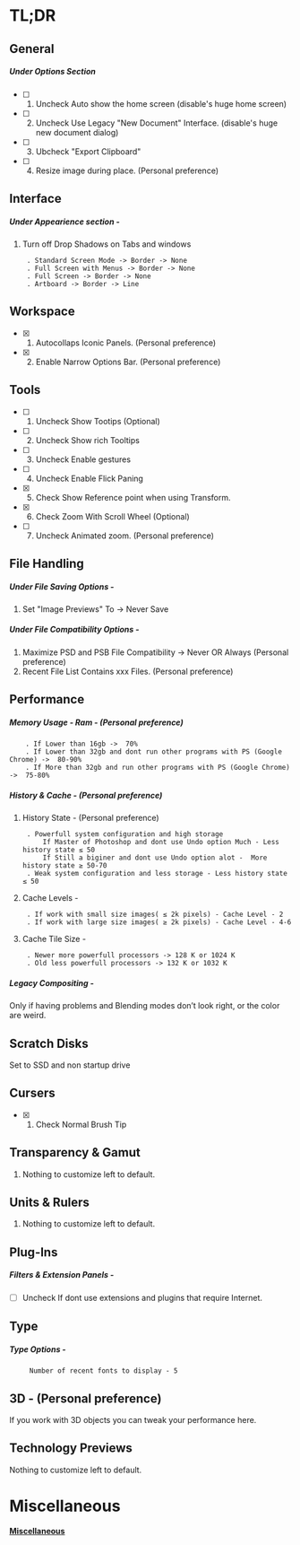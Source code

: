 # TL;DR

## General 
##### Under Options Section
- [ ] 1. Uncheck Auto show the home screen (disable's huge home screen)
- [ ] 2. Uncheck Use Legacy "New Document" Interface. (disable's huge new document dialog)
- [ ] 3. Ubcheck "Export Clipboard"
- [ ] 4. Resize image during place. (Personal preference)

## Interface
##### Under Appearience section - 
1. Turn off Drop Shadows on Tabs and windows

        . Standard Screen Mode -> Border -> None
        . Full Screen with Menus -> Border -> None
        . Full Screen -> Border -> None
        . Artboard -> Border -> Line

## Workspace

- [x] 1. Autocollaps Iconic Panels. (Personal preference)
- [x] 2. Enable Narrow Options Bar. (Personal preference)

## Tools

- [ ] 1. Uncheck Show Tootips (Optional)
- [ ] 2. Uncheck Show rich Tooltips
- [ ] 3. Uncheck Enable gestures
- [ ] 4. Uncheck Enable Flick Paning
- [x] 5. Check Show Reference point when using Transform.
- [x] 6. Check Zoom With Scroll Wheel (Optional)
- [ ] 7. Uncheck Animated zoom. (Personal preference)

## File Handling
##### Under File Saving Options - 

1. Set "Image Previews" To -> Never Save

##### Under File Compatibility Options -

1. Maximize PSD and PSB File Compatibility -> Never OR Always (Personal preference)
2. Recent File List Contains xxx Files. (Personal preference)

## Performance
##### Memory Usage - Ram - (Personal preference)

        . If Lower than 16gb ->  70%
        . If Lower than 32gb and dont run other programs with PS (Google Chrome) ->  80-90%
        . If More than 32gb and run other programs with PS (Google Chrome) ->  75-80%

##### History & Cache - (Personal preference)
1. History State - (Personal preference)

        . Powerfull system configuration and high storage
            If Master of Photoshop and dont use Undo option Much - Less history state ≤ 50
            If Still a biginer and dont use Undo option alot -  More history state ≥ 50-70
        . Weak system configuration and less storage - Less history state ≤ 50

2. Cache Levels -

        . If work with small size images( ≤	2k pixels) - Cache Level - 2
        . If work with large size images( ≥	2k pixels) - Cache Level - 4-6

3. Cache Tile Size - 

        . Newer more powerfull processors -> 128 K or 1024 K
        . Old less powerfull processors -> 132 K or 1032 K

##### Legacy Compositing - 

Only if having problems and Blending modes don’t look right, or the color are weird.

## Scratch Disks

Set to SSD and non startup drive

## Cursers

- [x] 1. Check Normal Brush Tip

## Transparency & Gamut

1. Nothing to customize left to default. 

## Units & Rulers

1. Nothing to customize left to default. 

## Plug-Ins

##### Filters & Extension Panels -
- [ ] Uncheck If dont use extensions and plugins that require Internet.

## Type

##### Type Options -
         Number of recent fonts to display - 5

## 3D - (Personal preference)
If you work with 3D objects you can tweak your performance here.

## Technology Previews
Nothing to customize left to default. 


# Miscellaneous

**<a href="{{ '/Miscellaneous' | relative_url }}">Miscellaneous</a>**


